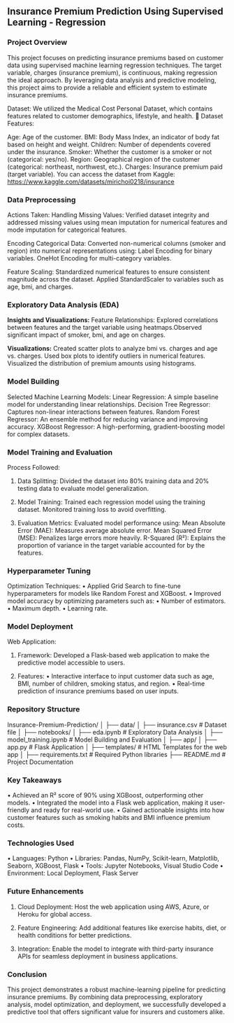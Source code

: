 ## Insurance Premium Prediction Using Supervised Learning - Regression


### Project Overview
This project focuses on predicting insurance premiums based on customer data using supervised machine learning regression techniques. The target variable, charges (insurance premium), is continuous, making regression the ideal approach. By leveraging data analysis and predictive modeling, this project aims to provide a reliable and efficient system to estimate insurance premiums.

Dataset: 
We utilized the Medical Cost Personal Dataset, which contains features related to customer demographics, lifestyle, and health.
📂 Dataset Features:

Age: Age of the customer.
BMI: Body Mass Index, an indicator of body fat based on height and weight.
Children: Number of dependents covered under the insurance.
Smoker: Whether the customer is a smoker or not (categorical: yes/no).
Region: Geographical region of the customer (categorical: northeast, northwest, etc.).
Charges: Insurance premium paid (target variable).
You can access the dataset from Kaggle: https://www.kaggle.com/datasets/mirichoi0218/insurance

### Data Preprocessing
Actions Taken:
Handling Missing Values:
Verified dataset integrity and addressed missing values using mean imputation for numerical features and mode imputation for categorical features.

Encoding Categorical Data:
Converted non-numerical columns (smoker and region) into numerical representations using:
Label Encoding for binary variables.
OneHot Encoding for multi-category variables.

Feature Scaling:
Standardized numerical features to ensure consistent magnitude across the dataset.
Applied StandardScaler to variables such as age, bmi, and charges.

### Exploratory Data Analysis (EDA)
__Insights and Visualizations:__
Feature Relationships:
Explored correlations between features and the target variable using heatmaps.Observed significant impact of smoker, bmi, and age on charges.

__Visualizations:__
Created scatter plots to analyze bmi vs. charges and age vs. charges.
Used box plots to identify outliers in numerical features.
Visualized the distribution of premium amounts using histograms.


### Model Building
Selected Machine Learning Models:
Linear Regression: A simple baseline model for understanding linear relationships.
Decision Tree Regressor: Captures non-linear interactions between features.
Random Forest Regressor: An ensemble method for reducing variance and improving accuracy.
XGBoost Regressor: A high-performing, gradient-boosting model for complex datasets.


### Model Training and Evaluation
Process Followed:
1. Data Splitting:
Divided the dataset into 80% training data and 20% testing data to evaluate model generalization.


2. Model Training:
Trained each regression model using the training dataset.
Monitored training loss to avoid overfitting.

3. Evaluation Metrics:
Evaluated model performance using:
Mean Absolute Error (MAE): Measures average absolute error.
Mean Squared Error (MSE): Penalizes large errors more heavily.
R-Squared (R²): Explains the proportion of variance in the target variable accounted for by the features.


### Hyperparameter Tuning
Optimization Techniques:
• Applied Grid Search to fine-tune hyperparameters for models like Random Forest and XGBoost.
• Improved model accuracy by optimizing parameters such as:
• Number of estimators.
• Maximum depth.
• Learning rate.


### Model Deployment
Web Application:
1. Framework:
Developed a Flask-based web application to make the predictive model accessible to users.

2. Features:
• Interactive interface to input customer data such as age, BMI, number of children, smoking status, and region.
• Real-time prediction of insurance premiums based on user inputs.

### Repository Structure

Insurance-Premium-Prediction/
│
├── data/
│   ├── insurance.csv        # Dataset file
│
├── notebooks/
│   ├── eda.ipynb            # Exploratory Data Analysis
│   ├── model_training.ipynb # Model Building and Evaluation
│
├── app/
│   ├── app.py               # Flask Application
│   ├── templates/           # HTML Templates for the web app
│
├── requirements.txt         # Required Python libraries
├── README.md                # Project Documentation


### Key Takeaways

• Achieved an R² score of 90% using XGBoost, outperforming other models.
• Integrated the model into a Flask web application, making it user-friendly and ready for real-world use.
• Gained actionable insights into how customer features such as smoking habits and BMI influence premium costs.


### Technologies Used
• Languages: Python
• Libraries: Pandas, NumPy, Scikit-learn, Matplotlib, Seaborn, XGBoost, Flask
• Tools: Jupyter Notebooks, Visual Studio Code
• Environment: Local Deployment, Flask Server
### Future Enhancements
1. Cloud Deployment:
   Host the web application using AWS, Azure, or Heroku for global access.

2. Feature Engineering:
   Add additional features like exercise habits, diet, or health conditions for better predictions.

3. Integration:
   Enable the model to integrate with third-party insurance APIs for seamless deployment in business applications.
### Conclusion

This project demonstrates a robust machine-learning pipeline for predicting insurance premiums. By combining data preprocessing, exploratory analysis, model optimization, and deployment, we successfully developed a predictive tool that offers significant value for insurers and customers alike.
